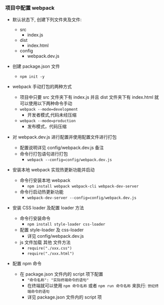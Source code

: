 ### 项目中配置 webpack 

* 默认状态下, 创建下列文件夹及文件:
    * src
        * index.js
    * dist
        * index.html
    * config
        * webpack.dev.js

* 创建 package.json 文件
    * `npm init -y`

* webpack 手动打包的两种方式
    * 项目中只要 src 文件夹下有 index.js 并且 dist 文件夹下有 index.html 就可以使用以下两种命令手动
    * `webpack --mode=development`
        * 开发者模式,代码未经压缩
    * `webpack --mode=production`
        * 发布模式，代码压缩

* 对 webpack.dev.js 进行配置并使用配置文件进行打包
    * 配置说明详见 config/webpack.dev.js 备注
    * 命令行打包语句进行打包
        * `webpack --config=config/webpack.dev.js`

* 安装本地 webpack 实现热更新功能并启动
    * 命令行安装本地 webpack
        * `npm install webpack webpack-cli webpack-dev-server`
    * 命令行启动热更新功能
        * `webpack-dev-server --config=config/webpack.dev.js`

* 安装 CSS loader 及配置 loader 方法
    * 命令行安装命令
        * `npm install style-loader css-loader`
    * 配置 style-loader 及 css-loader
        * 详见 config/webpack.dev.js
    * js 文件加载 其他 文件方法
        * `require("./xxx.css")`
        * `require("./xxx.html")`

* 配置 npm 命令
    * 在 package.json 文件内的 script 项下配置
        * `"命令名称": "实际终端命令的语句"`
        * 在终端就可以使用 `npm 命令名称` 或者 `npm run 命令名称` 来执行: `世纪终端命令的语句`
        * 详见 package.json 文件内的 script 项